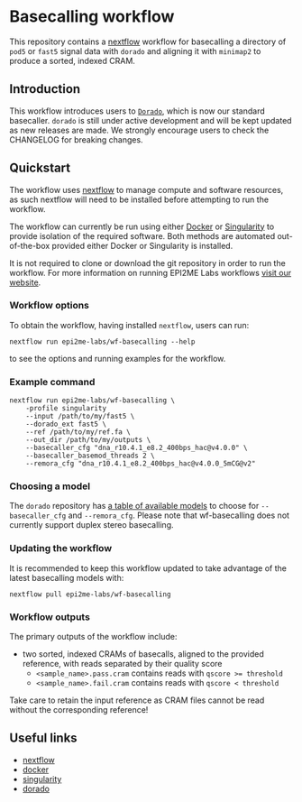 # Basecalling workflow

This repository contains a [nextflow](https://www.nextflow.io/) workflow
for basecalling a directory of `pod5` or `fast5` signal data with `dorado`
and aligning it with `minimap2` to produce a sorted, indexed CRAM.





## Introduction

This workflow introduces users to [`Dorado`](https://github.com/nanoporetech/dorado),
which is now our standard basecaller. `dorado` is still under active development and
will be kept updated as new releases are made. We strongly encourage users to check
the CHANGELOG for breaking changes.




## Quickstart

The workflow uses [nextflow](https://www.nextflow.io/) to manage compute and
software resources, as such nextflow will need to be installed before attempting
to run the workflow.

The workflow can currently be run using either
[Docker](https://www.docker.com/products/docker-desktop) or
[Singularity](https://docs.sylabs.io/guides/latest/user-guide/) to provide isolation of
the required software. Both methods are automated out-of-the-box provided
either Docker or Singularity is installed.

It is not required to clone or download the git repository in order to run the workflow.
For more information on running EPI2ME Labs workflows [visit our website](https://labs.epi2me.io/wfindex).

### Workflow options

To obtain the workflow, having installed `nextflow`, users can run:

```
nextflow run epi2me-labs/wf-basecalling --help
```

to see the options and running examples for the workflow.

### Example command

```
nextflow run epi2me-labs/wf-basecalling \
    -profile singularity
    --input /path/to/my/fast5 \
    --dorado_ext fast5 \
    --ref /path/to/my/ref.fa \
    --out_dir /path/to/my/outputs \
    --basecaller_cfg "dna_r10.4.1_e8.2_400bps_hac@v4.0.0" \
    --basecaller_basemod_threads 2 \
    --remora_cfg "dna_r10.4.1_e8.2_400bps_hac@v4.0.0_5mCG@v2"
```

### Choosing a model

The `dorado` repository has [a table of available models](https://github.com/nanoporetech/dorado#available-basecalling-models) to choose for `--basecaller_cfg` and `--remora_cfg`.
Please note that wf-basecalling does not currently support duplex stereo basecalling.

### Updating the workflow

It is recommended to keep this workflow updated to take advantage of the latest basecalling models with:

```
nextflow pull epi2me-labs/wf-basecalling
```

### Workflow outputs

The primary outputs of the workflow include:

* two sorted, indexed CRAMs of basecalls, aligned to the provided reference, with reads separated by their quality score
    * `<sample_name>.pass.cram` contains reads with `qscore >= threshold`
    * `<sample_name>.fail.cram` contains reads with `qscore < threshold`

Take care to retain the input reference as CRAM files cannot be read without the corresponding reference!





## Useful links

* [nextflow](https://www.nextflow.io/)
* [docker](https://www.docker.com/products/docker-desktop)
* [singularity](https://sylabs.io/singularity/)
* [dorado](https://github.com/nanoporetech/dorado/)
